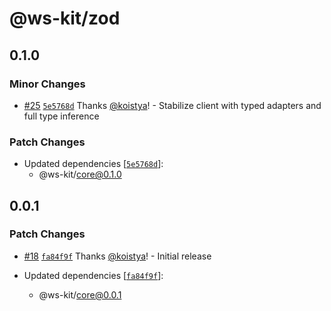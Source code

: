 # @ws-kit/zod

## 0.1.0

### Minor Changes

- [#25](https://github.com/kriasoft/ws-kit/pull/25) [`5e5768d`](https://github.com/kriasoft/ws-kit/commit/5e5768dbe734924c1dd02a1d8fae4df7a7d98d8f) Thanks [@koistya](https://github.com/koistya)! - Stabilize client with typed adapters and full type inference

### Patch Changes

- Updated dependencies [[`5e5768d`](https://github.com/kriasoft/ws-kit/commit/5e5768dbe734924c1dd02a1d8fae4df7a7d98d8f)]:
  - @ws-kit/core@0.1.0

## 0.0.1

### Patch Changes

- [#18](https://github.com/kriasoft/ws-kit/pull/18) [`fa84f9f`](https://github.com/kriasoft/ws-kit/commit/fa84f9fe5c1f05fbd3f2dd6ee303023bade86642) Thanks [@koistya](https://github.com/koistya)! - Initial release

- Updated dependencies [[`fa84f9f`](https://github.com/kriasoft/ws-kit/commit/fa84f9fe5c1f05fbd3f2dd6ee303023bade86642)]:
  - @ws-kit/core@0.0.1
